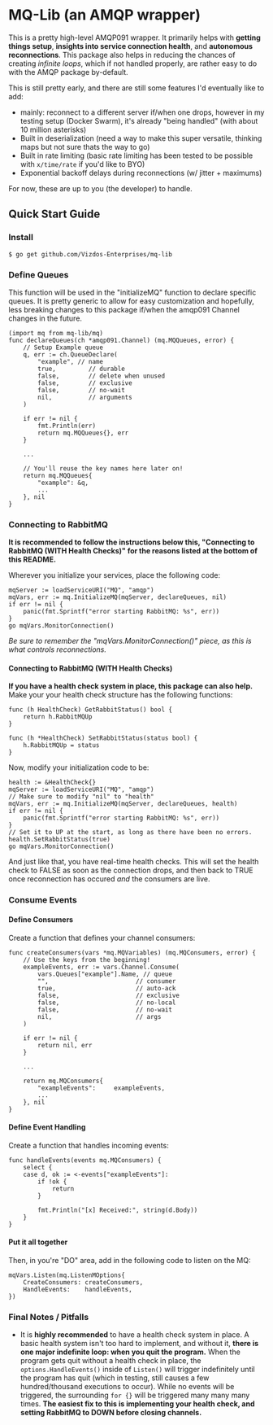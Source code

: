 # MQ-Lib (an AMQP wrapper)

This is a pretty high-level AMQP091 wrapper. It primarily helps with **getting things setup**, **insights into service connection health**, and **autonomous reconnections**. This package also helps in reducing the chances of creating *infinite loops*, which if not handled properly, are rather easy to do with the AMQP package by-default.

This is still pretty early, and there are still some features I'd eventually like to add:
- mainly: reconnect to a different server if/when one drops, however in my testing setup (Docker Swarm), it's already "being handled" (with about 10 million asterisks)
- Built in deserialization (need a way to make this super versatile, thinking maps but not sure thats the way to go)
- Built in rate limiting (basic rate limiting has been tested to be possible with `x/time/rate` if you'd like to BYO)
- Exponential backoff delays during reconnections (w/ jitter + maximums)

For now, these are up to you (the developer) to handle.

## Quick Start Guide

### Install

```
$ go get github.com/Vizdos-Enterprises/mq-lib
```

### Define Queues

This function will be used in the "initializeMQ" function to declare specific queues. It is pretty generic to allow for easy customization and hopefully, less breaking changes to this package if/when the amqp091 Channel changes in the future.

```
(import mq from mq-lib/mq)
func declareQueues(ch *amqp091.Channel) (mq.MQQueues, error) {
	// Setup Example queue
	q, err := ch.QueueDeclare(
		"example", // name
		true,         // durable
		false,        // delete when unused
		false,        // exclusive
		false,        // no-wait
		nil,          // arguments
	)

	if err != nil {
		fmt.Println(err)
		return mq.MQQueues{}, err
	}

	...

	// You'll reuse the key names here later on!
	return mq.MQQueues{
		"example": &q,
		...
	}, nil
}
```

### Connecting to RabbitMQ

**It is recommended to follow the instructions below this, "Connecting to RabbitMQ (WITH Health Checks)" for the reasons listed at the bottom of this README.**

Wherever you initialize your services, place the following code:

```
mqServer := loadServiceURI("MQ", "amqp")
mqVars, err := mq.InitializeMQ(mqServer, declareQueues, nil)
if err != nil {
	panic(fmt.Sprintf("error starting RabbitMQ: %s", err))
}
go mqVars.MonitorConnection()
```

*Be sure to remember the "mqVars.MonitorConnection()" piece, as this is what controls reconnections.*

#### Connecting to RabbitMQ (WITH Health Checks)
**If you have a health check system in place, this package can also help.** Make your your health check structure has the following functions:

```
func (h HealthCheck) GetRabbitStatus() bool {
	return h.RabbitMQUp
}

func (h *HealthCheck) SetRabbitStatus(status bool) {
	h.RabbitMQUp = status
}
```

Now, modify your initialization code to be:

```
health := &HealthCheck{}
mqServer := loadServiceURI("MQ", "amqp")
// Make sure to modify "nil" to "health"
mqVars, err := mq.InitializeMQ(mqServer, declareQueues, health)
if err != nil {
	panic(fmt.Sprintf("error starting RabbitMQ: %s", err))
}
// Set it to UP at the start, as long as there have been no errors.
health.SetRabbitStatus(true)
go mqVars.MonitorConnection()
```

And just like that, you have real-time health checks. This will set the health check to FALSE as soon as the connection drops, and then back to TRUE once reconnection has occured *and* the consumers are live.

### Consume Events

#### Define Consumers

Create a function that defines your channel consumers:

```
func createConsumers(vars *mq.MQVariables) (mq.MQConsumers, error) {
    // Use the keys from the beginning!
	exampleEvents, err := vars.Channel.Consume(
		vars.Queues["example"].Name, // queue
		"",                        // consumer
		true,                      // auto-ack
		false,                     // exclusive
		false,                     // no-local
		false,                     // no-wait
		nil,                       // args
	)

	if err != nil {
		return nil, err
	}

	...

	return mq.MQConsumers{
		"exampleEvents":     exampleEvents,
		...
	}, nil
}
```

#### Define Event Handling

Create a function that handles incoming events:

```
func handleEvents(events mq.MQConsumers) {
	select {
	case d, ok := <-events["exampleEvents"]:
		if !ok {
			return
		}

		fmt.Println("[x] Received:", string(d.Body))
	}
}
```

#### Put it all together

Then, in you're "DO" area, add in the following code to listen on the MQ:

```
mqVars.Listen(mq.ListenMOptions{
	CreateConsumers: createConsumers,
	HandleEvents:    handleEvents,
})
```

### Final Notes / Pitfalls
- It is **highly recommended** to have a health check system in place. A basic health system isn't too hard to implement, and without it, **there is one major indefinite loop: when you quit the program.** When the program gets quit without a health check in place, the `options.HandleEvents()` inside of `Listen()` will trigger indefinitely until the program has quit (which in testing, still causes a few hundred/thousand executions to occur). While no events will be triggered, the surrounding `for {}` will be triggered many many many times. **The easiest fix to this is implementing your health check, and setting RabbitMQ to DOWN before closing channels.**
